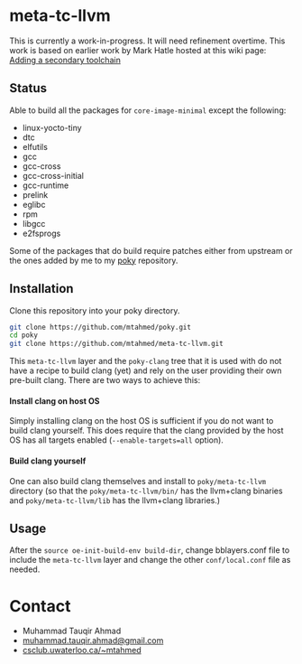 # meta-tc-llvm

This is currently a work-in-progress. It will need refinement overtime.
This work is based on earlier work by Mark Hatle hosted at this wiki page:
[Adding a secondary toolchain](http://www.openembedded.org/wiki/Adding_a_secondary_toolchain)

## Status

Able to build all the packages for `core-image-minimal` except the following:

- linux-yocto-tiny
- dtc
- elfutils
- gcc
- gcc-cross
- gcc-cross-initial
- gcc-runtime
- prelink
- eglibc
- rpm
- libgcc
- e2fsprogs

Some of the packages that do build require patches either from upstream or
the ones added by me to my [poky](https://github.com/mtahmed/poky) repository.

## Installation

Clone this repository into your poky directory.

```bash
git clone https://github.com/mtahmed/poky.git
cd poky
git clone https://github.com/mtahmed/meta-tc-llvm.git
```

This `meta-tc-llvm` layer and the `poky-clang` tree that it is used with do not
have a recipe to build clang (yet) and rely on the user providing their own
pre-built clang. There are two ways to achieve this:

#### Install clang on host OS

Simply installing clang on the host OS is sufficient if you do not want to build
clang yourself. This does require that the clang provided by the host OS has
all targets enabled (`--enable-targets=all` option).

#### Build clang yourself

One can also build clang themselves and install to `poky/meta-tc-llvm`
directory (so that the `poky/meta-tc-llvm/bin/` has the llvm+clang binaries and
`poky/meta-tc-llvm/lib` has the llvm+clang libraries.)

## Usage

After the `source oe-init-build-env build-dir`, change bblayers.conf file
to include the `meta-tc-llvm` layer and change the other `conf/local.conf` file
as needed.

# Contact

- Muhammad Tauqir Ahmad
- muhammad.tauqir.ahmad@gmail.com
- [csclub.uwaterloo.ca/~mtahmed](http://csclub.uwaterloo.ca/~mtahmed)
